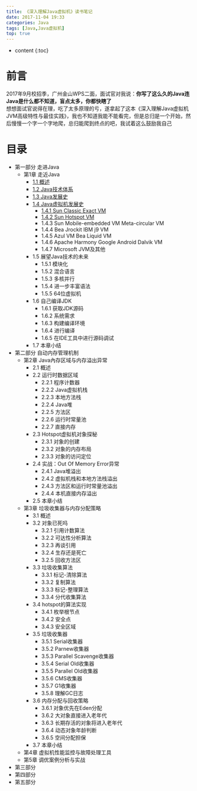 ```yaml
---
title: 《深入理解Java虚拟机》读书笔记
date: 2017-11-04 19:33
categories: Java
tags: [Java,Java虚拟机]
top: true
---
```


* content
{:toc}

# 前言
2017年9月校招季，广州金山WPS二面，面试官对我说：**你写了这么久的Java连Java是什么都不知道，盲点太多，你都快瞎了**  
想想面试官说得在理，吃了太多原理的亏，遂拿起了这本《深入理解Java虚拟机 JVM高级特性与最佳实践》，我也不知道我能不能看完，但是总归是一个开始，然后慢慢一个字一个字地爬，总归能爬到终点的吧，我试着这么鼓励我自己
# 目录
- 第一部分 走进Java
	- 第1章 走近Java
		- [1.1 概述](http://lanyuanxiaoyao.com/2017/11/05/jvm-2/#概述)  
		- [1.2 Java技术体系](http://lanyuanxiaoyao.com/2017/11/05/jvm-2/#java技术体系)
		- [1.3 Java发展史](http://lanyuanxiaoyao.com/2017/11/05/jvm-2/#java发展史)
		- [1.4 Java虚拟机发展史](http://lanyuanxiaoyao.com/2017/11/05/jvm-2/#java虚拟机发展史)
			- [1.4.1 Sun Classic Exact VM](http://lanyuanxiaoyao.com/2017/11/05/jvm-2/#sun-classic-exact-vm)
			- [1.4.2 Sun Hotspot VM](http://lanyuanxiaoyao.com/2017/11/05/jvm-2/#sun-hotspot-vm)
			- 1.4.3 Sun Mobile-embedded VM Meta-circular VM
			- 1.4.4 Bea Jrockit IBM j9 VM
			- 1.4.5 Azul VM Bea Liquid VM
			- 1.4.6 Apache Harmony Google Android Dalvik VM
			- 1.4.7 Microsoft JVM及其他
		- 1.5 展望Java技术的未来
			- 1.5.1 模块化
			- 1.5.2 混合语言
			- 1.5.3 多核并行
			- 1.5.4 进一步丰富语法
			- 1.5.5 64位虚拟机
		- 1.6 自己编译JDK
			- 1.6.1 获取JDK源码
			- 1.6.2 系统需求
			- 1.6.3 构建编译环境
			- 1.6.4 进行编译
			- 1.6.5 在IDE工具中进行源码调试
		- 1.7 本章小结
- 第二部分 自动内存管理机制
	- 第2章 Java內存区域与内存溢出异常
		- 2.1 概述
		- 2.2 运行时数据区域
			- 2.2.1 程序计数器
			- 2.2.2 Java虚拟机栈
			- 2.2.3 本地方法栈
			- 2.2.4 Java堆
			- 2.2.5 方法区
			- 2.2.6 运行时常量池
			- 2.2.7 直接内存
		- 2.3 Hotspot虚拟机对象探秘
			- 2.3.1 对象的创建
			- 2.3.2 对象的内存布局
			- 2.3.3 对象的访问定位
		- 2.4 实战：Out Of Memory Error异常
			- 2.4.1 Java堆溢出
			- 2.4.2 虚拟机栈和本地方法栈溢出
			- 2.4.3 方法区和运行时常量池溢出
			- 2.4.4 本机直接内存溢出
		- 2.5 本章小结
	- 第3章 垃圾收集器与内存分配策略
		- 3.1 概述
		- 3.2 对象已死吗
			- 3.2.1 引用计数算法
			- 3.2.2 可达性分析算法
			- 3.2.3 再谈引用
			- 3.2.4 生存还是死亡
			- 3.2.5 回收方法区
		- 3.3 垃圾收集算法
			- 3.3.1 标记-清除算法
			- 3.3.2 复制算法
			- 3.3.3 标记-整理算法
			- 3.3.4 分代收集算法
		- 3.4 hotspot的算法实现
			- 3.4.1 枚举根节点
			- 3.4.2 安全点
			- 3.4.3 安全区域
		- 3.5 垃圾收集器
			- 3.5.1 Serial收集器
			- 3.5.2 Parnew收集器
			- 3.5.3 Parallel Scavenge收集器
			- 3.5.4 Serial Old收集器
			- 3.5.5 Parallel Old收集器
			- 3.5.6 CMS收集器
			- 3.5.7 G1收集器
			- 3.5.8 理解GC日志
		- 3.6 内存分配与回收策略
			- 3.6.1 对象优先在Eden分配
			- 3.6.2 大对象直接进入老年代
			- 3.6.3 长期存活的对象将进入老年代
			- 3.6.4 动态对象年龄判断
			- 3.6.5 空间分配担保
		- 3.7 本章小结
	- 第4章 虚拟机性能监控与故障处理工具
	- 第5章 调优案例分析与实战
- 第三部分
- 第四部分
- 第五部分
